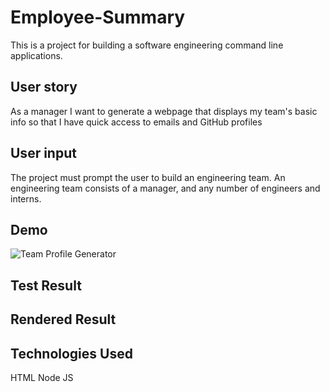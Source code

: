 # Employee-Summary

This is a project for building a software engineering command line applications.

## User story

As a manager
I want to generate a webpage that displays my team's basic info
so that I have quick access to emails and GitHub profiles

## User input

The project must prompt the user to build an engineering team. An engineering
team consists of a manager, and any number of engineers and interns.

## Demo

![Team Profile Generator](https://user-images.githubusercontent.com/70453836/115099233-97c5b680-9f02-11eb-924f-c8282c73fc8c.gif)

## Test Result

## Rendered Result

## Technologies Used
HTML
Node JS
